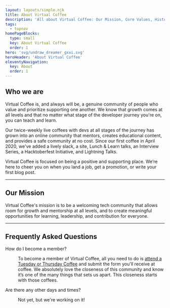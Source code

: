 ```yaml
---
layout: layouts/simple.njk
title: About Virtual Coffee
description: 'All about Virtual Coffee: Our Mission, Core Values, History, and more.'
tags:
  - topnav
homePageBlocks:
  type: small
  key: About Virtual Coffee
  order: 1
hero: 'svg/undraw_dreamer_gxxi.svg'
heroHeader: 'About Virtual Coffee'
eleventyNavigation:
  key: About
  order: 1
---
```


<h2 id="definition">Who we are</h2>

Virtual Coffee is, and always will be, a genuine community of people who value and prioritize supporting one another. We know that growth comes at all levels and that no matter what stage of the developer journey you're on, you can teach and learn.

Our twice-weekly live coffees with devs at all stages of the journey has grown into an online community that mentors, creates educational content, and provides a safe community at no cost. Since our first coffee in April 2020, we've added a lively slack, a site, Lunch & Learn talks, an Interview Series, a Hacktoberfest Initiative, and Lightning Talks.

Virtual Coffee is focused on being a positive and supporting place. We’re here to cheer you on when you land a job, get a promotion, or write your first blog post.

---

<h2 id="mission">Our Mission</h2>

Virtual Coffee's mission is to be a welcoming tech community that allows room for growth and mentorship at all levels, and to create meaningful opportunities for learning, leadership, and contribution for everyone.

---

<h2 id="faq">Frequently Asked Questions</h2>

<dl>
  <dt>How do I become a member?</dt>
  <dd>
    <p>To become a member of Virtual Coffee, all you need to do is <a href="/events">attend a Tuesday or Thursday Coffee</a> and submit the form you'll receive at coffee. We absolutely love the closeness of this community and know it’s one of the many things that sets us apart. This closeness starts with those coffees.</p>
  </dd>

  <dt>Are there any other days and times?</dt>
  <dd>
    <p>Not yet, but we're working on it!</p>
  </dd>
</dl>
